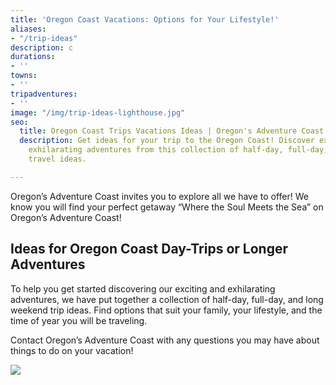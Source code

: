 ```yaml
---
title: 'Oregon Coast Vacations: Options for Your Lifestyle!'
aliases:
- "/trip-ideas"
description: c
durations:
- ''
towns:
- ''
tripadventures:
- ''
image: "/img/trip-ideas-lighthouse.jpg"
seo:
  title: Oregon Coast Trips Vacations Ideas | Oregon's Adventure Coast
  description: Get ideas for your trip to the Oregon Coast! Discover exciting and
    exhilarating adventures from this collection of half-day, full-day, and long weekend
    travel ideas.

---
```

Oregon’s Adventure Coast invites you to explore all we have to offer! We know you will find your perfect getaway “Where the Soul Meets the Sea” on Oregon’s Adventure Coast!

## Ideas for Oregon Coast Day-Trips or Longer Adventures

To help you get started discovering our exciting and exhilarating adventures, we have put together a collection of half-day, full-day, and long weekend trip ideas. Find options that suit your family, your lifestyle, and the time of year you will be traveling.

Contact Oregon’s Adventure Coast with any questions you may have about things to do on your vacation!

[![](/img/fall-special-lodging-695-width.jpg)]( "/fall15")